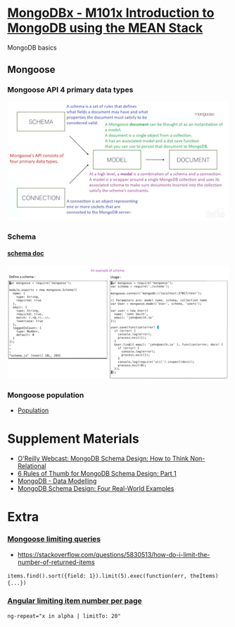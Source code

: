 # [MongoDBx - M101x Introduction to MongoDB using the MEAN Stack](https://courses.edx.org/courses/course-v1:MongoDBx+M101x+2T2016/course/)
MongoDB basics

## Mongoose
### Mongoose API 4 primary data types
![primary data types](img/Four-Primary_datatypes.JPG)

### Schema
#### [schema doc](http://mongoosejs.com/docs/guide.html)

![schema](img/Schema_example.png)

### Mongoose population
- [Population](http://mongoosejs.com/docs/populate.html)

# Supplement Materials
- [O'Reilly Webcast: MongoDB Schema Design: How to Think Non-Relational](https://www.youtube.com/watch?v=PIWVFUtBV1Q)
- [6 Rules of Thumb for MongoDB Schema Design: Part 1](https://www.mongodb.com/blog/post/6-rules-of-thumb-for-mongodb-schema-design-part-1)
- [MongoDB - Data Modelling](https://www.tutorialspoint.com/mongodb/mongodb_data_modeling.htm)
- [MongoDB Schema Design: Four Real-World Examples](https://www.slideshare.net/friedo/data-modeling-examples)


# Extra
### [Mongoose limiting queries](https://stackoverflow.com/questions/29169834/mongoose-limiting-queries-doesnt-work)
- https://stackoverflow.com/questions/5830513/how-do-i-limit-the-number-of-returned-items
```
items.find().sort({field: 1}).limit(5).exec(function(err, theItems) {...})
```

### [Angular limiting item number per page](https://stackoverflow.com/questions/29469393/limiting-the-number-of-ngrepeat-to-10-but-it-shows-all-40-items-at-once)
```
ng-repeat="x in alpha | limitTo: 20"
```
